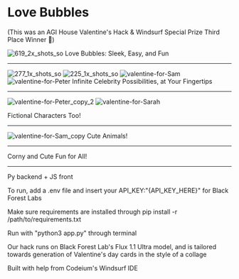 # Love Bubbles

(This was an AGI House Valentine's Hack & Windsurf Special Prize Third Place Winner 🥉)

![619_2x_shots_so](https://github.com/user-attachments/assets/79214ae7-935b-4698-8546-2dd89ef20425)
Love Bubbles: Sleek, Easy, and Fun


---
![277_1x_shots_so](https://github.com/user-attachments/assets/91a3cb08-2307-4029-b6cf-e591fe488eee)
![225_1x_shots_so](https://github.com/user-attachments/assets/dc03b49e-d8bd-40d0-b06d-d7b12dd189db)
![valentine-for-Sam](https://github.com/user-attachments/assets/067fc2bf-70b2-44c7-bdc1-29b0edb7f4b8)
![valentine-for-Peter](https://github.com/user-attachments/assets/29f07daf-ad5a-4206-9797-2dbc62c88f0b)
Infinite Celebrity Possibilities, at Your Fingertips




---
![valentine-for-Peter_copy_2](https://github.com/user-attachments/assets/15cd8cd9-40f6-4d31-8647-bfe38a38e0d7)
![valentine-for-Sarah](https://github.com/user-attachments/assets/2b01c0cf-10cb-4ebf-b37a-f0a985f89e2e)

Fictional Characters Too!

---
![valentine-for-Sam_copy](https://github.com/user-attachments/assets/01230110-c317-4e43-b057-aa53c76887bd)
Cute Animals!


---
Corny and Cute Fun for All!




---
Py backend + JS front

To run, add a .env file and insert your API_KEY:"{API_KEY_HERE}" for Black Forest Labs

Make sure requirements are installed through pip install -r /path/to/requirements.txt

Run with "python3 app.py" through terminal

Our hack runs on Black Forest Lab's Flux 1.1 Ultra model, and is tailored towards generation of Valentine's day cards in the style of a collage

Built with help from Codeium's Windsurf IDE

